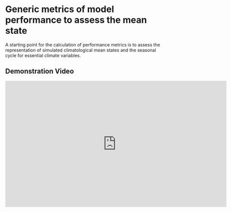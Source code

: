 # Generic metrics of model performance to assess the mean state

A starting point for the calculation of performance metrics is to assess the representation of simulated climatological mean states and the seasonal cycle for essential climate variables.

## Demonstration Video

<iframe width="700" height="400" src="https://www.youtube.com/embed/SjQ60KXfhO4" frameborder="0" allowfullscreen></frame>

## Metric Description

A namelist has been implemented in ESMValTool version 1.0 that produces a “portrait diagram” by calculating the relative space-time root-mean square error (RMSE) from the climatological mean seasonal cycle of historical simulations for selected variables. The overall mean bias can additionally be calculated. Different normalizations (mean, median, centered median) can be chosen and the multi model mean/median can also be added. With this namelist it is also possible to perform more in-depth analyses of the ECVs, by calculating seasonal cycles, Taylor diagrams, zonally averaged vertical profiles and latitude-longitude maps. This namelist has been expanded to include additional variables from monthly mean two-dimensional fields and additional observations and reanalyses products.

Parts of ESMValTool are currently being rewritten based on IRIS in order to allow an efficient pre-processing of the input data (models and observations), covering common operations such as format check, variable derivation, regridding, masking, and temporal and spatial subsetting, which need to be performed before the analysis and diagnostic codes can be applied.

The performance metrics namelist is currently being adapted and tested with this revised backend. A first test case shows the annual cycle plot of temperature at 850 hPa, see below. The results are binary identical (to single precision) to the ones obtained with the master version (v1.0) at every preprocessing step (cmorization, level selection, regridding and masking). The revised version is about 10 times faster as the previous one.

<img src="/contents/images/perfmetrics_main_ta_cycle_monthlyclim__Glob.png" width="700px">

<img src="/contents/images/perfmetrics_main_ta_cycle_monthlyclim__Glob_legend_transparent.png" width="700px">

